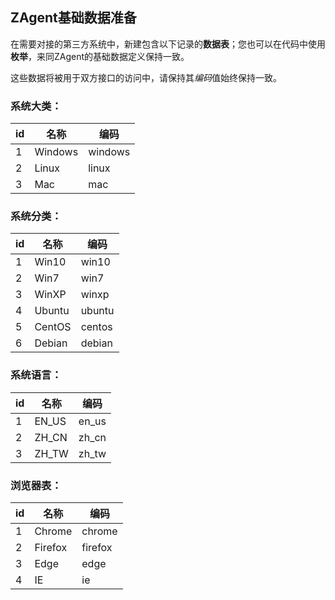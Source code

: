 ## ZAgent基础数据准备

在需要对接的第三方系统中，新建包含以下记录的**数据表**；您也可以在代码中使用**枚举**，来同ZAgent的基础数据定义保持一致。

这些数据将被用于双方接口的访问中，请保持其*编码*值始终保持一致。

### 系统大类：

| id   | 名称    | 编码    |
| ---- | ------- | ------- |
| 1    | Windows | windows |
| 2    | Linux   | linux   |
| 3    | Mac     | mac     |

### 系统分类：

| id   | 名称   | 编码   |
| ---- | ------ | ------ |
| 1    | Win10  | win10  |
| 2    | Win7   | win7   |
| 3    | WinXP  | winxp  |
| 4    | Ubuntu | ubuntu |
| 5    | CentOS | centos |
| 6    | Debian | debian |

### 系统语言：

| id   | 名称  | 编码  |
| ---- | ----- | ----- |
| 1    | EN_US | en_us |
| 2    | ZH_CN | zh_cn |
| 3    | ZH_TW | zh_tw |

### 浏览器表：

| id   | 名称    | 编码    |
| ---- | ------- | ------- |
| 1    | Chrome  | chrome  |
| 2    | Firefox | firefox |
| 3    | Edge    | edge    |
| 4    | IE      | ie      |